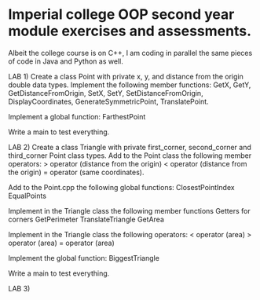 # Imperial college OOP second year module exercises and assessments.
Albeit the college course is on C++, I am coding in parallel the same pieces of code in Java and Python as well.


LAB 1)
  Create a class Point with private x, y, and distance from the origin double data types.
  Implement the following member functions:
    GetX, GetY, GetDistanceFromOrigin, SetX, SetY, SetDistanceFromOrigin, DisplayCoordinates, GenerateSymmetricPoint,
    TranslatePoint.
  
  Implement a global function: FarthestPoint
  
  Write a main to test everything.
  
LAB 2)
  Create a class Triangle with private first_corner, second_corner and third_corner Point class types.
  Add to the Point class the following member operators:
    > operator (distance from the origin)
    < operator (distance from the origin)
    = operator (same coordinates).
  
  Add to the Point.cpp the following global functions:
    ClosestPointIndex
    EqualPoints
   
  Implement in the Triangle class the following member functions
    Getters for corners
    GetPerimeter
    TranslateTriangle
    GetArea
  
  Implement in the Triangle class the following operators:
    < operator (area)
    > operator (area)
    = operator (area)
  
  Implement the global function: BiggestTriangle
  
  Write a main to test everything.

LAB 3)
